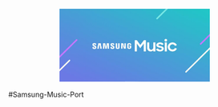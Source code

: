 <p align="center">
  <img src="https://github.com/ShabdVasudeva/Samsung-Music-Port/blob/main/samsung-music.jpg" alt="Logo" width="300" />
</p>
#Samsung-Music-Port
